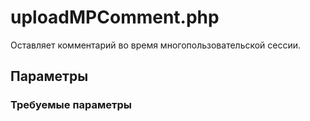 # uploadMPComment.php

Оставляет комментарий во время многопользовательской сессии.

## Параметры

### Требуемые параметры